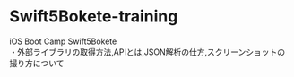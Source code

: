 # Swift5Bokete-training
iOS Boot Camp  Swift5Bokete  
・外部ライブラリの取得方法,APIとは,JSON解析の仕方,スクリーンショットの撮り方について
